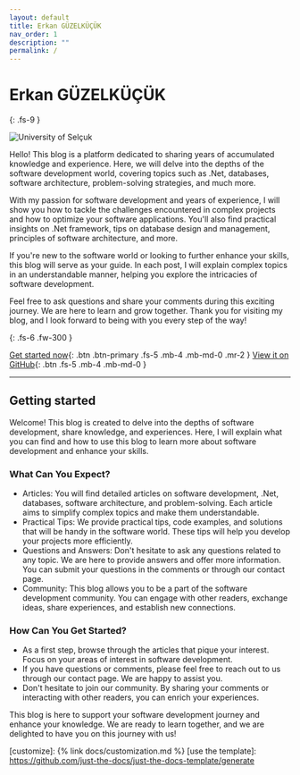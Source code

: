 ```yaml
---
layout: default
title: Erkan GÜZELKÜÇÜK
nav_order: 1
description: ""
permalink: /
---
```


# Erkan GÜZELKÜÇÜK
{: .fs-9 }

<img src="https://tf.selcuk.edu.tr/dosyalar/files/033001/2022-2023/Güz/Etkinlik/koc2.JPG" alt="University of Selçuk">

Hello! This blog is a platform dedicated to sharing years of accumulated knowledge and experience. Here, we will delve into the depths of the software development world, covering topics such as .Net, databases, software architecture, problem-solving strategies, and much more.

With my passion for software development and years of experience, I will show you how to tackle the challenges encountered in complex projects and how to optimize your software applications. You'll also find practical insights on .Net framework, tips on database design and management, principles of software architecture, and more.

If you're new to the software world or looking to further enhance your skills, this blog will serve as your guide. In each post, I will explain complex topics in an understandable manner, helping you explore the intricacies of software development.

Feel free to ask questions and share your comments during this exciting journey. We are here to learn and grow together. Thank you for visiting my blog, and I look forward to being with you every step of the way!

{: .fs-6 .fw-300 }

[Get started now](#getting-started){: .btn .btn-primary .fs-5 .mb-4 .mb-md-0 .mr-2 }
[View it on GitHub][Just the Docs repo]{: .btn .fs-5 .mb-4 .mb-md-0 }

---

## Getting started

Welcome! This blog is created to delve into the depths of software development, share knowledge, and experiences. Here, I will explain what you can find and how to use this blog to learn more about software development and enhance your skills.

### What Can You Expect?

- Articles: You will find detailed articles on software development, .Net, databases, software architecture, and problem-solving. Each article aims to simplify complex topics and make them understandable.
- Practical Tips: We provide practical tips, code examples, and solutions that will be handy in the software world. These tips will help you develop your projects more efficiently.
- Questions and Answers: Don't hesitate to ask any questions related to any topic. We are here to provide answers and offer more information. You can submit your questions in the comments or through our contact page.
- Community: This blog allows you to be a part of the software development community. You can engage with other readers, exchange ideas, share experiences, and establish new connections.

### How Can You Get Started?

- As a first step, browse through the articles that pique your interest. Focus on your areas of interest in software development.
- If you have questions or comments, please feel free to reach out to us through our contact page. We are happy to assist you.
- Don't hesitate to join our community. By sharing your comments or interacting with other readers, you can enrich your experiences.

This blog is here to support your software development journey and enhance your knowledge. We are ready to learn together, and we are delighted to have you on this journey with us!



[Jekyll]: https://jekyllrb.com
[Markdown]: https://daringfireball.net/projects/markdown/
[Liquid]: https://github.com/Shopify/liquid/wiki
[Front matter]: https://jekyllrb.com/docs/front-matter/
[Jekyll configuration]: https://jekyllrb.com/docs/configuration/
[source file for this page]: https://github.com/just-the-docs/just-the-docs/blob/main/index.md
[Just the Docs Template]: https://just-the-docs.github.io/just-the-docs-template/
[Just the Docs]: https://just-the-docs.com
[Just the Docs repo]: https://github.com/just-the-docs/just-the-docs
[Just the Docs README]: https://github.com/just-the-docs/just-the-docs/blob/main/README.md
[GitHub Pages]: https://pages.github.com/
[Template README]: https://github.com/just-the-docs/just-the-docs-template/blob/main/README.md
[GitHub Pages / Actions workflow]: https://github.blog/changelog/2022-07-27-github-pages-custom-github-actions-workflows-beta/
[customize]: {% link docs/customization.md %}
[use the template]: https://github.com/just-the-docs/just-the-docs-template/generate
